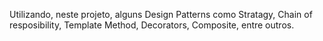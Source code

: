 Utilizando, neste projeto, alguns Design Patterns como Stratagy, Chain of resposibility, Template Method, Decorators, Composite, entre outros.
